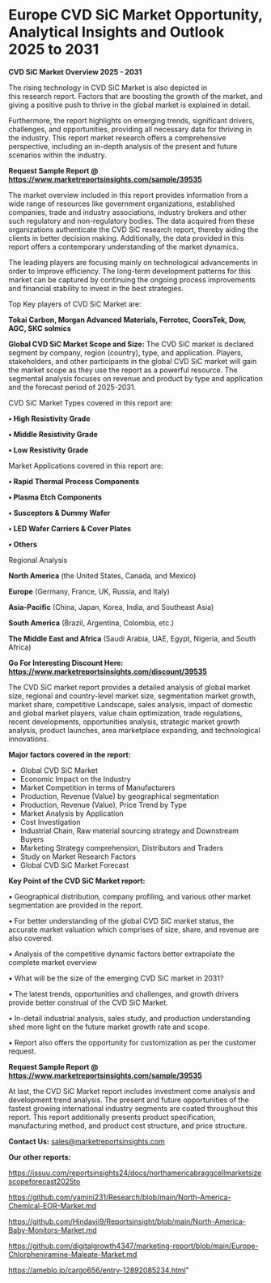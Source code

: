 # Europe CVD SiC Market Opportunity, Analytical Insights and Outlook 2025 to 2031

<Strong> CVD SiC Market Overview 2025 - 2031</strong>

The rising technology in CVD SiC Market is also depicted in this research report. Factors that are boosting the growth of the market, and giving a positive push to thrive in the global market is explained in detail.

Furthermore, the report highlights on emerging trends, significant drivers, challenges, and opportunities, providing all necessary data for thriving in the industry. This report market research offers a comprehensive perspective, including an in-depth analysis of the present and future scenarios within the industry.

<strong>Request Sample Report @ <a href=https://www.marketreportsinsights.com/sample/39535>https://www.marketreportsinsights.com/sample/39535</a></strong>

The market overview included in this report provides information from a wide range of resources like government organizations, established companies, trade and industry associations, industry brokers and other such regulatory and non-regulatory bodies. The data acquired from these organizations authenticate the CVD SiC research report, thereby aiding the clients in better decision making. Additionally, the data provided in this report offers a contemporary understanding of the market dynamics.

The leading players are focusing mainly on technological advancements in order to improve efficiency. The long-term development patterns for this market can be captured by continuing the ongoing process improvements and financial stability to invest in the best strategies.

Top Key players of CVD SiC Market are:

<strong>Tokai Carbon, Morgan Advanced Materials, Ferrotec, CoorsTek, Dow, AGC, SKC solmics</strong>

<strong><b>Global CVD SiC Market Scope and Size:</b></strong>
The CVD SiC market is declared segment by company, region (country), type, and application. Players, stakeholders, and other participants in the global CVD SiC market will gain the market scope as they use the report as a powerful resource. The segmental analysis focuses on revenue and product by type and application and the forecast period of 2025-2031.

CVD SiC Market Types covered in this report are:

<strong>•  High Resistivity Grade

•  Middle Resistivity Grade

•  Low Resistivity Grade</strong>

Market Applications covered in this report are:

<strong>•  Rapid Thermal Process Components

•  Plasma Etch Components

•  Susceptors & Dummy Wafer

•  LED Wafer Carriers & Cover Plates

•  Others</strong> 

Regional Analysis

<strong>North America</strong> (the United States, Canada, and Mexico)

<strong>Europe</strong> (Germany, France, UK, Russia, and Italy)

<strong>Asia-Pacific</strong> (China, Japan, Korea, India, and Southeast Asia)

<strong>South America</strong> (Brazil, Argentina, Colombia, etc.)

<strong>The Middle East and Africa</strong> (Saudi Arabia, UAE, Egypt, Nigeria, and South Africa)

<strong>Go For Interesting Discount Here: <a href=https://www.marketreportsinsights.com/discount/39535>https://www.marketreportsinsights.com/discount/39535</a></strong>

The CVD SiC market report provides a detailed analysis of global market size, regional and country-level market size, segmentation market growth, market share, competitive Landscape, sales analysis, impact of domestic and global market players, value chain optimization, trade regulations, recent developments, opportunities analysis, strategic market growth analysis, product launches, area marketplace expanding, and technological innovations.

<strong><b>Major factors covered in the report:</b></strong>
<ul>
  <li>Global CVD SiC Market </li>
  <li>Economic Impact on the Industry</li>
  <li>Market Competition in terms of Manufacturers</li>
  <li>Production, Revenue (Value) by geographical segmentation</li>
  <li>Production, Revenue (Value), Price Trend by Type</li>
  <li>Market Analysis by Application</li>
  <li>Cost Investigation</li>
  <li>Industrial Chain, Raw material sourcing strategy and Downstream Buyers</li>
  <li>Marketing Strategy comprehension, Distributors and Traders</li>
  <li>Study on Market Research Factors</li>
  <li>Global CVD SiC Market Forecast</li>
</ul>

<strong><b>Key Point of the CVD SiC Market report:</b></strong>

• Geographical distribution, company profiling, and various other market segmentation are provided in the report.

• For better understanding of the global CVD SiC market status, the accurate market valuation which comprises of size, share, and revenue are also covered.

• Analysis of the competitive dynamic factors better extrapolate the complete market overview

• What will be the size of the emerging CVD SiC market in 2031?

• The latest trends, opportunities and challenges, and growth drivers provide better construal of the CVD SiC Market.

• In-detail industrial analysis, sales study, and production understanding shed more light on the future market growth rate and scope.

• Report also offers the opportunity for customization as per the customer request.

<strong>Request Sample Report @ <a href=https://www.marketreportsinsights.com/sample/39535>https://www.marketreportsinsights.com/sample/39535</a></strong>

At last, the CVD SiC Market report includes investment come analysis and development trend analysis. The present and future opportunities of the fastest growing international industry segments are coated throughout this report. This report additionally presents product specification, manufacturing method, and product cost structure, and price structure.

<strong>Contact Us:</strong>
sales@marketreportsinsights.com

<strong>Our other reports:</strong>

<a href=https://issuu.com/reportsinsights24/docs/northamericabraggcellmarketsizescopeforecast2025to>https://issuu.com/reportsinsights24/docs/northamericabraggcellmarketsizescopeforecast2025to</a>

<a href=https://github.com/yamini231/Research/blob/main/North-America-Chemical-EOR-Market.md>https://github.com/yamini231/Research/blob/main/North-America-Chemical-EOR-Market.md</a>

<a href=https://github.com/Hindavii9/Reportsinsight/blob/main/North-America-Baby-Monitors-Market.md>https://github.com/Hindavii9/Reportsinsight/blob/main/North-America-Baby-Monitors-Market.md</a>

<a href=https://github.com/digitalgrowth4347/marketing-report/blob/main/Europe-Chlorpheniramine-Maleate-Market.md>https://github.com/digitalgrowth4347/marketing-report/blob/main/Europe-Chlorpheniramine-Maleate-Market.md</a>

<a href=https://ameblo.jp/cargo656/entry-12892085234.html>https://ameblo.jp/cargo656/entry-12892085234.html</a>"
